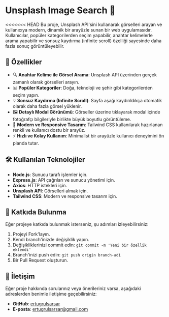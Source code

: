 # Unsplash Image Search 🌅

<<<<<<< HEAD
Bu proje, Unsplash API'sini kullanarak görselleri arayan ve kullanıcıya modern, dinamik bir arayüzle sunan bir web uygulamasıdır. Kullanıcılar, popüler kategorilerden seçim yapabilir, anahtar kelimelerle arama yapabilir ve sonsuz kaydırma (infinite scroll) özelliği sayesinde daha fazla sonuç görüntüleyebilir.

## 📸 Özellikler

- 🔍 **Anahtar Kelime ile Görsel Arama**: Unsplash API üzerinden gerçek zamanlı olarak görselleri arayın.
- 📊 **Popüler Kategoriler**: Doğa, teknoloji ve şehir gibi kategorilerden seçim yapın.
- 💡 **Sonsuz Kaydırma (Infinite Scroll)**: Sayfa aşağı kaydırıldıkça otomatik olarak daha fazla görsel yüklenir.
- 🖼️ **Detaylı Modal Görünümü**: Görseller üzerine tıklayarak modal içinde fotoğrafçı bilgileriyle birlikte büyük boyutlu görüntüleme.
- 🎨 **Modern ve Responsive Tasarım**: Tailwind CSS kullanılarak hazırlanan renkli ve kullanıcı dostu bir arayüz.
- ⚡ **Hızlı ve Kolay Kullanım**: Minimalist bir arayüzle kullanıcı deneyimini ön planda tutar.


## 🛠️ Kullanılan Teknolojiler

- **Node.js**: Sunucu tarafı işlemler için.
- **Express.js**: API çağrıları ve sunucu yönetimi için.
- **Axios**: HTTP istekleri için.
- **Unsplash API**: Görselleri almak için.
- **Tailwind CSS**: Modern ve responsive tasarım için.


<!-- ## 🎯 Gelecekteki Geliştirmeler

- 🔒 **Kullanıcı Kimlik Doğrulama**: Kullanıcıların kendi Unsplash hesaplarıyla giriş yapabilmesi.
- 🌍 **Çoklu Dil Desteği**: Arayüzün farklı dillerde görüntülenmesi.
- 📱 **Mobil Uygulama Versiyonu**: Mobil cihazlar için optimize edilmiş bir uygulama.
- 🔍 **Gelişmiş Filtreleme**: Görsel boyutları, renkler ve türler gibi daha fazla filtreleme seçeneği. -->

## 🤝 Katkıda Bulunma

Eğer projeye katkıda bulunmak isterseniz, şu adımları izleyebilirsiniz:

1. Projeyi Fork'layın.
2. Kendi branch'inizde değişiklik yapın.
3. Değişikliklerinizi commit edin: `git commit -m 'Yeni bir özellik eklendi'`
4. Branch'inizi push edin: `git push origin branch-adi`
5. Bir Pull Request oluşturun.

## 💌 İletişim

Eğer proje hakkında sorularınız veya önerileriniz varsa, aşağıdaki adreslerden benimle iletişime geçebilirsiniz:

- **GitHub**: [ertugrulsarsar](https://github.com/ertugrulsarsar)
- **E-posta**: ertugrulsarsar@gmail.com


<!-- ## 🚀 Kurulum ve Çalıştırma

### 1. Depoyu Klonlayın
Projeyi kendi bilgisayarınıza klonlayın:
```bash
git clone https://github.com/username/unsplash-image-search.git
cd unsplash-image-search

### 2. Gerekli Bağımlılıkları Yükleyin
Node.js ile gerekli paketleri yükleyin:
```bash
npm install

### 3. Unsplash API Anahtarını Alın

1. [Unsplash Developer Console](https://unsplash.com/developers) adresine gidin ve bir hesap oluşturun.
2. Yeni bir uygulama oluşturup **Access Key** alın.
3. Proje klasörünüzde bir `.env` dosyası oluşturun ve şu şekilde API anahtarınızı ekleyin:

### 4. Sunucuyu Başlatın
Uygulamayı çalıştırmak için:
```bash
node server.js

### 5. Tarayıcıda Görüntüleyin

Tarayıcınızda aşağıdaki adrese gidin: http://localhost:3000 -->